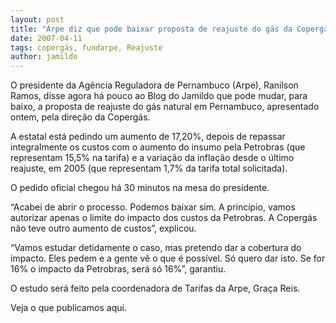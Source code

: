 ```yaml
---
layout: post
title: "Arpe diz que pode baixar proposta de reajuste do gás da Copergás"
date: 2007-04-11
tags: copergás, fundarpe, Reajuste
author: jamildo
---
```

O presidente da Ag&ecirc;ncia Reguladora de Pernambuco (Arpe), Ranilson Ramos, disse agora h&aacute; pouco ao Blog do Jamildo que pode mudar, para baixo, a proposta de reajuste do g&aacute;s natural em Pernambuco, apresentado ontem, pela dire&ccedil;&atilde;o da Coperg&aacute;s.

A estatal est&aacute; pedindo um aumento de 17,20%, depois de repassar integralmente os custos com o aumento do insumo pela Petrobras (que representam 15,5% na tarifa) e a varia&ccedil;&atilde;o da infla&ccedil;&atilde;o desde o &uacute;ltimo reajuste, em 2005 (que representam 1,7% da tarifa total solicitada).

O pedido oficial chegou h&aacute; 30 minutos na mesa do presidente.

&ldquo;Acabei de abrir o processo. Podemos baixar sim. A princ&iacute;pio, vamos autorizar apenas o limite do impacto dos custos da Petrobras. A Coperg&aacute;s n&atilde;o teve outro aumento de custos&rdquo;, explicou.

&ldquo;Vamos estudar detidamente o caso, mas pretendo dar a cobertura do impacto. Eles pedem e a gente v&ecirc; o que &eacute; poss&iacute;vel. S&oacute; quero dar isto. Se for 16% o impacto da Petrobras, ser&aacute; s&oacute; 16%&rdquo;, garantiu.

O estudo ser&aacute; feito pela coordenadora de Tarifas da Arpe, Gra&ccedil;a Reis.

Veja o que publicamos aqui.